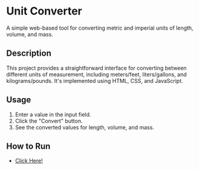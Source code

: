 # Unit Converter

A simple web-based tool for converting metric and imperial units of length, volume, and mass.

## Description

This project provides a straightforward interface for converting between different units of measurement, including meters/feet, liters/gallons, and kilograms/pounds. It's implemented using HTML, CSS, and JavaScript.

## Usage

1. Enter a value in the input field.
2. Click the "Convert" button.
3. See the converted values for length, volume, and mass.

## How to Run

- [Click Here!]()
